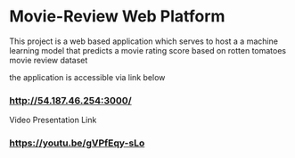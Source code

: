 # Movie-Review Web Platform

This project is a web based application which serves
to host a a machine learning model that predicts
a movie rating score based on rotten tomatoes movie review dataset

the application is accessible via link below
### http://54.187.46.254:3000/

Video Presentation Link
### https://youtu.be/gVPfEqy-sLo

